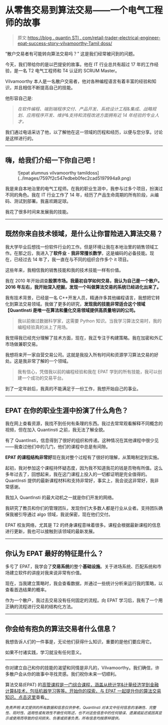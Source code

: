# 从零售交易到算法交易——一个电气工程师的故事

> 原文:[https://blog . quantin STI . com/retail-trader-electrical-engineer-epat-success-story-vilvamoorthy-Tamil doss/](https://blog.quantinsti.com/retail-trader-electrical-engineer-epat-success-story-vilvamoorthy-tamildoss/)

“散户交易者有可能转向算法交易吗？”
这是我们经常被问到的问题。

今天，我们带给你的是以巴提安的故事。他在 IT 行业总共有超过 17 年的工作经验，是一名 T2 电气工程师和 T4 认证的 SCRUM Master。

Vilvamoorthy 本人是一名散户交易者，他对各种编程语言有着丰富的经验和知识，并且相信不断提高自己的技能。

他形容自己是:

> *在软件编程、端到端程序交付、产品开发、系统设计工程&集成、战略规划、应用程序开发、维护&支持和流程改进方面拥有近 14 年经验的专业人才。*

我们通过电话采访了他，以了解他在这一领域的历程和经历，以便与您分享。讨论是这样进行的。

* * *

## 嗨，给我们介绍一下你自己吧！

<figure class="kg-card kg-image-card">![epat alumnus vilvamoorthy tamildoss](../Images/7597f2c547edbeb0fec2cad5197994a9.png)</figure>

我是来自本地治里的电气工程师。在我的职业生涯中，我参与过多个项目，扮演过不同的角色。我在 IT 行业工作了 14 年，经历了产品生命周期的所有阶段，从编码、测试到部署。我喜欢踢足球。

我花了很多时间来发展我的技能。

* * *

## 既然你来自技术领域，是什么让你冒险进入算法交易？

我大学毕业后想找一份软件行业的工作。但是环境让我在本地治里的销售领域工作。在那之后，我进入了**软件业** - **我非常擅长数学**，这是编码的必备技能。现在，已经过去 14 年了，我一直在与不同的组织合作多个 it 项目。

这些年来，我相信我的销售技能和我的技术技能一样有价值。

我在 2010 年开始调查**股票市场。我最初自学如何交易，我认为自己是一个散户。2016 年左右，我开始深入挖掘，发现一个叫做算法交易的系统已经进化出来了。**

我有技术背景，已经是一名 C++开发人员，精通许多其他编程语言，我想把它转化到算法交易领域。我做了更多的研究，**发现我的技能非常适合这个领域【QuantInsti 是唯一在算法和量化交易领域提供高质量培训的公司。**

> 我以前做过数据科学家，这需要 Python 知识。当我学习算法交易时，我的编程经验真的派上了用场。

我觉得我已经充分理解了技术方面，现在，我正专注于构建策略。我在加密和外汇市场做兼职交易。

我想将来开一家自营交易公司。这就是我投入所有时间和资源学习算法交易的好处。这是我非常了解的一个领域。

> 我有信心，凭借我以前的编程经验和我在 EPAT 学到的所有技能，我可以创建一个成功的交易平台。

到了一定年龄后，我真的不能满足于一份工作，我想开始自己的事业。

* * *

## EPAT 在你的职业生涯中扮演了什么角色？

我在网上查看资源，我找不到任何有条理的东西。我过去常常观看解释不同概念的视频，但在加入 Quantinsti 之前，我无法了解全貌。

有了 QuantInsti，信息得到了很好的组织和传递。这种情况在其他课程中很少见——我查过他们中的几门，他们的课程中总是有间隙。

**EPAT 的课程结构非常好**现在我对整个过程有了很好的理解，从策略制定到实施。

起初，我对参加这个课程持怀疑态度，因为我不知道我花的钱是否物有所值。这么多年过去了，回想起来，我在这门课程上投入的一切都证明是完全值得的。QuantInsti 提供的最新课程材料和支持非常好，事实上，我会说这非常好，我非常感谢。

我加入 QuantInsti 的最大动机之一就是你们开发的网络。

我研究了教员和你们的管理团队，发现你们大多数人都是行业从业者。支持团队确保我被引导通过 algo 领域，我说保密，现在他们交付。

EPAT 校友网络，尤其是 T2 的终身课程意味着很多。课程会根据最新课程的信息进行更新，我也可以接触到该领域的最新发展。

* * *

## 你认为 EPAT 最好的特征是什么？

多亏了 EPAT，我学会了**交易系统**的整个**基础设施**。关于进场系统、匹配系统和市场建立软件的讲座对我来说非常有价值。

现在，当我建立策略时，我会查看数据，并通过一些统计分析来运行我的策略，以查看首选结果的概率。

作为一个散户，我过去交易没有任何固定的流程。向 EPAT 学习后，我有了一个用正确的流程进行交易的结构化方法。

* * *

## 你会给有抱负的算法交易者什么信息？

我想告诉人们的一件事是，无论他们获得什么知识，重要的是他们要应用它。

如果不付诸实践，学习就没有任何意义。

* * *

你对建立自己和你的技能的渴望和同情是非凡的，Vilvamoorthy。我们确信，许多散户会从你的故事中寻找灵感。我们祝你未来一切顺利。

算法交易(EPAT) 的[高管课程是一门综合课程，涵盖从统计学&计量经济学到金融计算&技术，包括机器学习等等。开始你的探索，与 EPAT 一起提升你的算法交易知识。点击这里](https://www.quantinsti.com/)查看[。](https://www.quantinsti.com/)

*<small>免责声明:本文提供的所有数据和信息仅供参考。QuantInsti 对本文中任何信息的准确性、完整性、现时性、适用性或有效性不做任何陈述，也不对这些信息中的任何错误、遗漏或延迟或因其显示或使用而导致的任何损失、伤害或损害负责。所有信息均按原样提供。</small>*